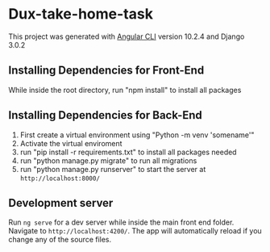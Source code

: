 # Dux-take-home-task

This project was generated with [Angular CLI](https://github.com/angular/angular-cli) version 10.2.4 and Django 3.0.2

## Installing Dependencies for Front-End

While inside the root directory, run "npm install" to install all packages

## Installing Dependencies for Back-End

1. First create a virtual environment using "Python -m venv 'somename'"
2. Activate the virtual enviroment
3. run "pip install -r requirements.txt" to install all packages needed
4. run "python manage.py migrate" to run all migrations
5. run "python manage.py runserver" to start the server at `http://localhost:8000/`


## Development server

Run `ng serve` for a dev server while inside the main front end folder. Navigate to `http://localhost:4200/`. The app will automatically reload if you change any of the source files.



